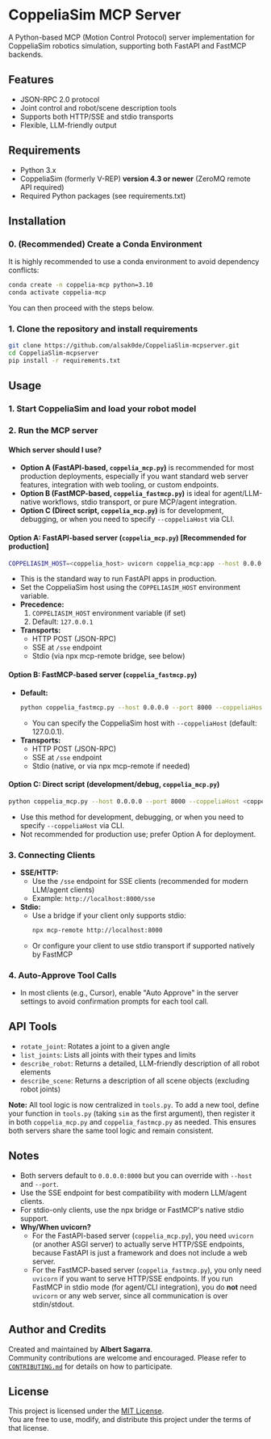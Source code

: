 # CoppeliaSim MCP Server

A Python-based MCP (Motion Control Protocol) server implementation for CoppeliaSim robotics simulation, supporting both FastAPI and FastMCP backends.

## Features
- JSON-RPC 2.0 protocol
- Joint control and robot/scene description tools
- Supports both HTTP/SSE and stdio transports
- Flexible, LLM-friendly output

## Requirements
- Python 3.x
- CoppeliaSim (formerly V-REP) **version 4.3 or newer** (ZeroMQ remote API required)
- Required Python packages (see requirements.txt)

## Installation

### 0. (Recommended) Create a Conda Environment

It is highly recommended to use a conda environment to avoid dependency conflicts:

```bash
conda create -n coppelia-mcp python=3.10
conda activate coppelia-mcp
```

You can then proceed with the steps below.

### 1. Clone the repository and install requirements

```bash
git clone https://github.com/alsak0de/CoppeliaSlim-mcpserver.git
cd CoppeliaSlim-mcpserver
pip install -r requirements.txt
```

## Usage

### 1. Start CoppeliaSim and load your robot model

### 2. Run the MCP server

#### Which server should I use?
- **Option A (FastAPI-based, `coppelia_mcp.py`)** is recommended for most production deployments, especially if you want standard web server features, integration with web tooling, or custom endpoints.
- **Option B (FastMCP-based, `coppelia_fastmcp.py`)** is ideal for agent/LLM-native workflows, stdio transport, or pure MCP/agent integration.
- **Option C (Direct script, `coppelia_mcp.py`)** is for development, debugging, or when you need to specify `--coppeliaHost` via CLI.

#### Option A: FastAPI-based server (`coppelia_mcp.py`) [Recommended for production]
```bash
COPPELIASIM_HOST=<coppelia_host> uvicorn coppelia_mcp:app --host 0.0.0.0 --port 8000
```
- This is the standard way to run FastAPI apps in production.
- Set the CoppeliaSim host using the `COPPELIASIM_HOST` environment variable.
- **Precedence:**
  1. `COPPELIASIM_HOST` environment variable (if set)
  2. Default: `127.0.0.1`
- **Transports:**
  - HTTP POST (JSON-RPC)
  - SSE at `/sse` endpoint
  - Stdio (via npx mcp-remote bridge, see below)

#### Option B: FastMCP-based server (`coppelia_fastmcp.py`)
- **Default:**
  ```bash
  python coppelia_fastmcp.py --host 0.0.0.0 --port 8000 --coppeliaHost <coppelia_host>
  ```
  - You can specify the CoppeliaSim host with `--coppeliaHost` (default: 127.0.0.1).
- **Transports:**
  - HTTP POST (JSON-RPC)
  - SSE at `/sse` endpoint
  - Stdio (native, or via npx mcp-remote if needed)

#### Option C: Direct script (development/debug, `coppelia_mcp.py`)
```bash
python coppelia_mcp.py --host 0.0.0.0 --port 8000 --coppeliaHost <coppelia_host>
```
- Use this method for development, debugging, or when you need to specify `--coppeliaHost` via CLI.
- Not recommended for production use; prefer Option A for deployment.

### 3. Connecting Clients
- **SSE/HTTP:**
  - Use the `/sse` endpoint for SSE clients (recommended for modern LLM/agent clients)
  - Example: `http://localhost:8000/sse`
- **Stdio:**
  - Use a bridge if your client only supports stdio:
    ```bash
    npx mcp-remote http://localhost:8000
    ```
  - Or configure your client to use stdio transport if supported natively by FastMCP

### 4. Auto-Approve Tool Calls
- In most clients (e.g., Cursor), enable "Auto Approve" in the server settings to avoid confirmation prompts for each tool call.

## API Tools
- `rotate_joint`: Rotates a joint to a given angle
- `list_joints`: Lists all joints with their types and limits
- `describe_robot`: Returns a detailed, LLM-friendly description of all robot elements
- `describe_scene`: Returns a description of all scene objects (excluding robot joints)

**Note:** All tool logic is now centralized in `tools.py`. To add a new tool, define your function in `tools.py` (taking `sim` as the first argument), then register it in both `coppelia_mcp.py` and `coppelia_fastmcp.py` as needed. This ensures both servers share the same tool logic and remain consistent.

## Notes
- Both servers default to `0.0.0.0:8000` but you can override with `--host` and `--port`.
- Use the SSE endpoint for best compatibility with modern LLM/agent clients.
- For stdio-only clients, use the npx bridge or FastMCP's native stdio support.
- **Why/When uvicorn?**
  - For the FastAPI-based server (`coppelia_mcp.py`), you need `uvicorn` (or another ASGI server) to actually serve HTTP/SSE endpoints, because FastAPI is just a framework and does not include a web server.
  - For the FastMCP-based server (`coppelia_fastmcp.py`), you only need `uvicorn` if you want to serve HTTP/SSE endpoints. If you run FastMCP in stdio mode (for agent/CLI integration), you do **not** need `uvicorn` or any web server, since all communication is over stdin/stdout.

## Author and Credits

Created and maintained by **Albert Sagarra**.  
Community contributions are welcome and encouraged. Please refer to [`CONTRIBUTING.md`](./CONTRIBUTING.md) for details on how to participate.

## License

This project is licensed under the [MIT License](./LICENSE).  
You are free to use, modify, and distribute this project under the terms of that license.
